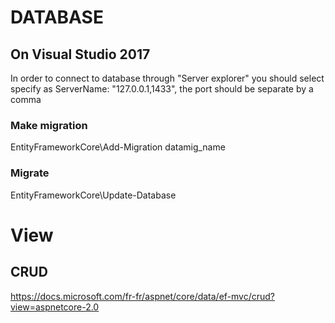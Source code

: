 # DATABASE #

## On Visual Studio 2017 ##
 In order to connect to database through "Server explorer" you should select specify as ServerName: "127.0.0.1,1433", the port should be separate by a comma

### Make migration
EntityFrameworkCore\Add-Migration datamig_name

### Migrate 
EntityFrameworkCore\Update-Database


# View #

## CRUD ##
https://docs.microsoft.com/fr-fr/aspnet/core/data/ef-mvc/crud?view=aspnetcore-2.0